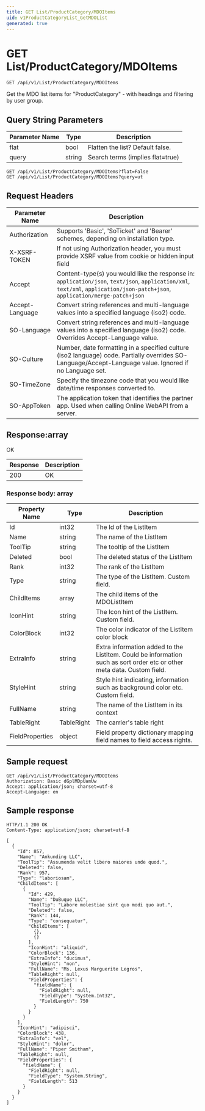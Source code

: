 ```yaml
---
title: GET List/ProductCategory/MDOItems
uid: v1ProductCategoryList_GetMDOList
generated: true
---
```


# GET List/ProductCategory/MDOItems

```http
GET /api/v1/List/ProductCategory/MDOItems
```

Get the MDO list items for "ProductCategory" - with headings and filtering by user group.







## Query String Parameters

| Parameter Name | Type |  Description |
|----------------|------|--------------|
| flat | bool |  Flatten the list? Default false. |
| query | string |  Search terms (implies flat=true) |

```http
GET /api/v1/List/ProductCategory/MDOItems?flat=False
GET /api/v1/List/ProductCategory/MDOItems?query=ut
```


## Request Headers

| Parameter Name | Description |
|----------------|-------------|
| Authorization  | Supports 'Basic', 'SoTicket' and 'Bearer' schemes, depending on installation type. |
| X-XSRF-TOKEN   | If not using Authorization header, you must provide XSRF value from cookie or hidden input field |
| Accept         | Content-type(s) you would like the response in: `application/json`, `text/json`, `application/xml`, `text/xml`, `application/json-patch+json`, `application/merge-patch+json` |
| Accept-Language | Convert string references and multi-language values into a specified language (iso2) code. |
| SO-Language | Convert string references and multi-language values into a specified language (iso2) code. Overrides Accept-Language value. |
| SO-Culture | Number, date formatting in a specified culture (iso2 language) code. Partially overrides SO-Language/Accept-Language value. Ignored if no Language set. |
| SO-TimeZone | Specify the timezone code that you would like date/time responses converted to. |
| SO-AppToken | The application token that identifies the partner app. Used when calling Online WebAPI from a server. |


## Response:array

OK

| Response | Description |
|----------------|-------------|
| 200 | OK |

### Response body: array

| Property Name | Type |  Description |
|----------------|------|--------------|
| Id | int32 | The Id of the ListItem |
| Name | string | The name of the ListItem |
| ToolTip | string | The tooltip of the ListItem |
| Deleted | bool | The deleted status of the ListItem |
| Rank | int32 | The rank of the ListItem |
| Type | string | The type of the ListItem. Custom field. |
| ChildItems | array | The child items of the MDOListItem |
| IconHint | string | The Icon hint of the ListItem. Custom field. |
| ColorBlock | int32 | The color indicator of the ListItem color block |
| ExtraInfo | string | Extra information added to the ListItem. Could be information such as sort order etc or other meta data. Custom field. |
| StyleHint | string | Style hint indicating, information such as background color etc. Custom field. |
| FullName | string | The name of the ListItem in its context |
| TableRight | TableRight | The carrier's table right |
| FieldProperties | object | Field property dictionary mapping field names to field access rights. |

## Sample request

```http!
GET /api/v1/List/ProductCategory/MDOItems
Authorization: Basic dGplMDpUamUw
Accept: application/json; charset=utf-8
Accept-Language: en
```

## Sample response

```http_
HTTP/1.1 200 OK
Content-Type: application/json; charset=utf-8

[
  {
    "Id": 857,
    "Name": "Ankunding LLC",
    "ToolTip": "Assumenda velit libero maiores unde quod.",
    "Deleted": false,
    "Rank": 957,
    "Type": "laboriosam",
    "ChildItems": [
      {
        "Id": 429,
        "Name": "DuBuque LLC",
        "ToolTip": "Labore molestiae sint quo modi quo aut.",
        "Deleted": false,
        "Rank": 144,
        "Type": "consequatur",
        "ChildItems": [
          {},
          {}
        ],
        "IconHint": "aliquid",
        "ColorBlock": 136,
        "ExtraInfo": "ducimus",
        "StyleHint": "non",
        "FullName": "Ms. Lexus Marguerite Legros",
        "TableRight": null,
        "FieldProperties": {
          "fieldName": {
            "FieldRight": null,
            "FieldType": "System.Int32",
            "FieldLength": 750
          }
        }
      }
    ],
    "IconHint": "adipisci",
    "ColorBlock": 438,
    "ExtraInfo": "vel",
    "StyleHint": "dolor",
    "FullName": "Piper Smitham",
    "TableRight": null,
    "FieldProperties": {
      "fieldName": {
        "FieldRight": null,
        "FieldType": "System.String",
        "FieldLength": 513
      }
    }
  }
]
```